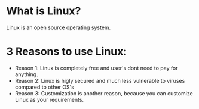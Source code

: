 # What is Linux?
Linux is an open source operating system.
# 3 Reasons to use Linux:
* Reason 1: Linux is completely free and user's dont need to pay for anything.
* Reason 2: Linux is higly secured and much less vulnerable to viruses compared to other OS's
* Reason 3: Customization is another reason, because you can customize Linux as your requirements.

